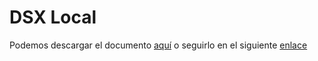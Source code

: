# DSX Local
Podemos descargar el documento [aquí]() o seguirlo en el siguiente [enlace](https://github.com/CandelaRetolaza/DSX-Local/blob/master/IBM%20Data%20Science%20eXperience%20-%20LOCAL.pdf) 
